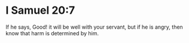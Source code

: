 # I Samuel 20:7

If he says, Good! it will be well with your servant, but if he is angry, then know that harm is determined by him.
